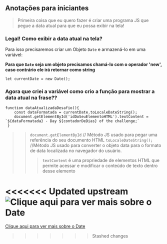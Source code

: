 ## Anotações para iniciantes
> Primeira coisa que eu quero fazer é criar uma programa JS que pegue a data atual para que eu possa exibir na tela!

### Legal! Como exibir a data atual na tela?

Para isso precisaremos criar um Objeto ```Date``` e armazená-lo em uma variável:

__Para que ```Date``` seja um objeto precisamos chamá-lo com o operador 'new', caso contrário ele irá retornar como string__

```let currentDate = new Date();```

### Agora que criei a variável como crio a função para mostrar a data atual na frase??

```
function dataAtualizadaDesafio(){ 
    const dataFormatada = currentDate.toLocaleDateString();
    document.getElementById('idDoSeuElementoHTML').textContent = `${dataFormatada} - Day ${contadorDeDias} of the challenge;`
 }

```
>>```document.getElementById``` // Método JS usado para pegar uma referência do seu documento HTML
>>```toLocaleDateString();``` //Método JS usado para converter o objeto data para o formato de data localizada no navegador do usuário.
>>>```textContent``` é uma propriedade de elementos HTML que permite acessar e modificar o conteúdo de texto dentro desse elemento

<<<<<<< Updated upstream
![Clique aqui para ver mais sobre o Date](https://developer.mozilla.org/pt-BR/docs/Web/JavaScript/Reference/Global_Objects/Date)
=======
[Clique aqui para ver mais sobre o Date](https://developer.mozilla.org/pt-BR/docs/Web/JavaScript/Reference/Global_Objects/Date)
>>>>>>> Stashed changes
